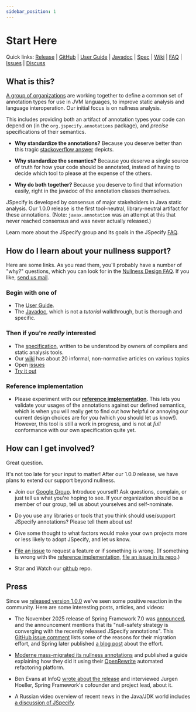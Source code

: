 ```yaml
---
sidebar_position: 1
---
```


# Start Here

Quick links: [Release] | [GitHub] | [User Guide] | [Javadoc] | [Spec] | [Wiki] |
[FAQ] | [Issues] | [Discuss]

## What is this?

[A group of organizations](/about) are working together to define a common set
of annotation types for use in JVM languages, to improve static analysis and
language interoperation. Our initial focus is on nullness analysis.

This includes providing both an artifact of annotation types your code can
depend on (in the `org.jspecify.annotations` package), and *precise*
specifications of their semantics.

*   **Why standardize the annotations?** Because you deserve better than this
    tragic [stackoverflow answer] depicts.

*   **Why standardize the semantics?** Because you deserve a single source of
    truth for how your code should be annotated, instead of having to decide
    which tool to please at the expense of the others.

*   **Why do both together?** Because you deserve to find that information
    easily, right in the javadoc of the annotation classes themselves.

JSpecify is developed by consensus of major stakeholders in Java static
analysis. Our 1.0.0 release is the first tool-neutral, library-neutral artifact
for these annotations. (Note: `javax.annotation` was an attempt at this that
never reached consensus and was never actually released.)

Learn more about the JSpecify group and its goals in the JSpecify [FAQ].

## How do I learn about your nullness support?

Here are some links. As you read them, you'll probably have a number of "why?"
questions, which you can look for in the [Nullness Design FAQ]. If you like,
[send us mail](mailto:jspecify-discuss@googlegroups.com).

### Begin with one of

*   The [User Guide].
*   The [Javadoc], which is not a *tutorial* walkthrough, but is thorough and
    specific.

### Then if you're *really* interested

*   The [specification][spec], written to be understood by owners of compilers
    and static analysis tools.
*   Our [wiki] has about 20 informal, non-normative articles on various topics
*   Open [issues]
*   [Try it out](/docs/using)

### Reference implementation

*   Please experiment with our **[reference implementation]**. This lets you
    validate your usages of the annotations against our defined semantics, which
    is when you will really get to find out how helpful or annoying our current
    design choices are for you (which you should let us know!). However, this
    tool is still a work in progress, and is not at *full* conformance with our
    own specification quite yet.

## How can I get involved?

Great question.

It's not too late for your input to matter! After our 1.0.0 release, we have
plans to extend our support beyond nullness.

*   Join our [Google Group]. Introduce yourself! Ask questions, complain, or
    just tell us what you're hoping to see. If your organization should be a
    member of our group, tell us about yourselves and self-nominate.

*   Do you use any libraries or tools that you think should use/support JSpecify
    annotations? Please tell them about us!

*   Give some thought to what factors would make your own projects more or less
    likely to adopt JSpecify, and let us know.

*   [File an issue] to request a feature or if something is wrong. (If something
    is wrong with the [reference implementation],
    [file an issue in its repo](https://github.com/jspecify/jspecify-reference-checker/issues/new).)

*   Star and Watch our [github] repo.

## Press

Since we [released version 1.0.0](/blog/release-1.0.0) we've seen some positive
reaction in the community. Here are some interesting posts, articles, and
videos:

*   The November 2025 release of Spring Framework 7.0 was
    [announced][spring-announcement], and the announcement mentions that its
    "null-safety strategy is converging with the recently released JSpecify
    annotations". This [GitHub issue comment][spring-migration-comment] lists
    some of the reasons for their migration effort, and Spring later published
    [a blog post][spring-blog-post] about the effort.

*   [Moderne mass-migrated its nullness annotations](https://www.moderne.ai/blog/mass-migration-of-nullability-annotations-to-jspecify)
    and published a guide explaining how they did it using their
    [OpenRewrite](https://docs.openrewrite.org/) automated refactoring platform.

*   Ben Evans at InfoQ
    [wrote about the release](https://www.infoq.com/news/2024/08/jspecify-java-nullability/)
    and interviewed Jurgen Hoeller, Spring Framework's cofounder and project
    lead, about it.

*   A Russian video overview of recent news in the Java/JDK world includes
    [a discussion of JSpecify](https://www.youtube.com/watch?v=CkAywkCby58&t=429s).

[spring-announcement]: https://spring.io/blog/2024/10/01/from-spring-framework-6-2-to-7-0
[spring-migration-comment]: https://github.com/spring-projects/spring-framework/issues/28797#issuecomment-2387137015
[spring-blog-post]: https://spring.io/blog/2025/03/10/null-safety-in-spring-apps-with-jspecify-and-null-away
[discuss]: https://groups.google.com/g/jspecify-discuss
[file an issue]: https://github.com/jspecify/jspecify/issues/new
[github]: https://github.com/jspecify/jspecify
[google group]: https://groups.google.com/g/jspecify-discuss
[javadoc]: http://jspecify.org/docs/api/org/jspecify/annotations/package-summary.html
[faq]: http://github.com/jspecify/jspecify/wiki/jspecify-faq
[nullness design faq]: https://github.com/jspecify/jspecify/wiki/nullness-design-FAQ
[issues]: https://github.com/jspecify/jspecify/issues
[release]: https://search.maven.org/artifact/org.jspecify/jspecify/1.0.0/jar
[reference implementation]: https://github.com/jspecify/jspecify-reference-checker
[spec]: /docs/spec
[stackoverflow answer]: https://stackoverflow.com/questions/4963300/which-notnull-java-annotation-should-i-use
[user guide]: /docs/user-guide
[wiki]: https://github.com/jspecify/jspecify/wiki
